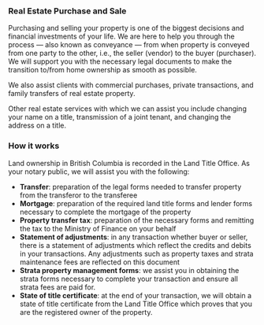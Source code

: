 ### Real Estate Purchase and Sale

Purchasing and selling your property is one of the biggest decisions and financial investments of your life.
We are here to help you through the process — also known as conveyance — from when property is
conveyed from one party to the other, i.e., the seller (vendor) to the buyer (purchaser). We will support
you with the necessary legal documents to make the transition to/from home ownership as smooth as
possible.

We also assist clients with commercial purchases, private transactions, and family transfers of real estate
property.

Other real estate services with which we can assist you include changing your name on a title, transmission of a joint
tenant, and changing the address on a title.

### How it works

Land ownership in British Columbia is recorded in the Land Title Office. As your notary public, we will
assist you with the following:

- **Transfer**: preparation of the legal forms needed to transfer property from the transferor to the
  transferee
- **Mortgage**: preparation of the required land title forms and lender forms necessary to complete the
  mortgage of the property
- **Property transfer tax**: preparation of the necessary forms and remitting the tax to the Ministry of
  Finance on your behalf
- **Statement of adjustments**: in any transaction whether buyer or seller, there is a statement of adjustments
  which reflect the credits and debits in your transactions. Any adjustments such as property taxes and
  strata maintenance fees are reflected on this document
- **Strata property management forms**: we assist you in obtaining the strata forms necessary to
  complete your transaction and ensure all strata fees are paid for.
- **State of title certificate**: at the end of your transaction, we will obtain a state of title certificate from
  the Land Title Office which proves that you are the registered owner of the property.

